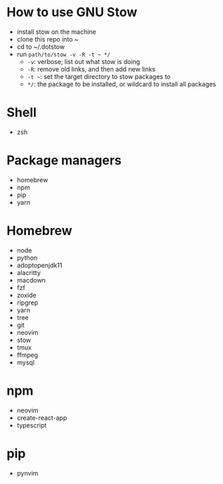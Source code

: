 # How to use GNU Stow
- install stow on the machine
- clone this repo into ~
- cd to ~/.dotstow
- run `path/to/stow -v -R -t ~ */`
    - `-v`: verbose; list out what stow is doing
    - `-R`: remove old links, and then add new links
    - `-t ~`: set the target directory to stow packages to
    - `*/`: the package to be installed, or wildcard to install all packages

# Shell
- zsh

# Package managers
- homebrew
- npm
- pip
- yarn

# Homebrew
- node
- python
- adoptopenjdk11
- alacritty
- macdown
- fzf
- zoxide
- ripgrep
- yarn
- tree
- git
- neovim
- stow
- tmux
- ffmpeg
- mysql

# npm
- neovim
- create-react-app
- typescript

# pip
- pynvim
